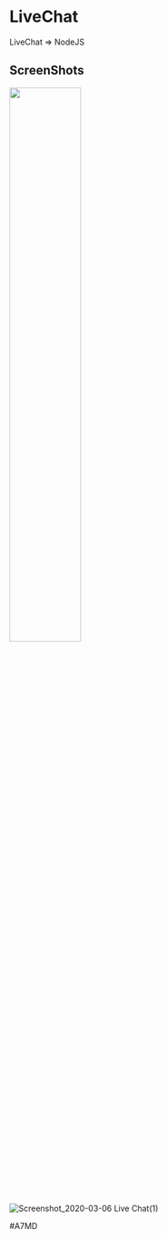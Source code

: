# LiveChat
LiveChat  => NodeJS

## ScreenShots

<img src="https://user-images.githubusercontent.com/30100951/76040482-815bd600-5f60-11ea-8502-e0938ce5052b.png" width="50%" />

![Screenshot_2020-03-06 Live Chat(1)](https://user-images.githubusercontent.com/30100951/76040480-80c33f80-5f60-11ea-8849-4134786e6dd2.png)



#A7MD 